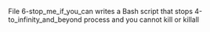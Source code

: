 File 6-stop_me_if_you_can writes a Bash script that stops 4-to_infinity_and_beyond process and you cannot kill or killall
